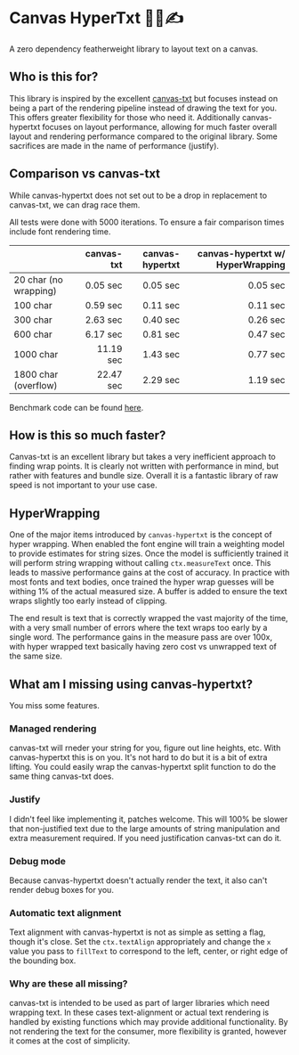 # Canvas HyperTxt 🚀📐✍

A zero dependency featherweight library to layout text on a canvas.

## Who is this for?

This library is inspired by the excellent [canvas-txt](https://canvas-txt.geongeorge.com) but focuses instead on being a part of the rendering pipeline instead of drawing the text for you. This offers greater flexibility for those who need it. Additionally canvas-hypertxt focuses on layout performance, allowing for much faster overall layout and rendering performance compared to the original library. Some sacrifices are made in the name of performance (justify).

## Comparison vs canvas-txt

While canvas-hypertxt does not set out to be a drop in replacement to canvas-txt, we can drag race them.

All tests were done with 5000 iterations. To ensure a fair comparison times include font rendering time.

|                       | canvas-txt | canvas-hypertxt | canvas-hypertxt w/ HyperWrapping |
| --------------------- | ---------: | --------------: | -------------------------------: |
| 20 char (no wrapping) |   0.05 sec |        0.05 sec |                         0.05 sec |
| 100 char              |   0.59 sec |        0.11 sec |                         0.11 sec |
| 300 char              |   2.63 sec |        0.40 sec |                         0.26 sec |
| 600 char              |   6.17 sec |        0.81 sec |                         0.47 sec |
| 1000 char             |  11.19 sec |        1.43 sec |                         0.77 sec |
| 1800 char (overflow)  |  22.47 sec |        2.29 sec |                         1.19 sec |

Benchmark code can be found [here](https://github.com/glideapps/canvas-hypertxt/blob/main/src/stories/benchmark.stories.tsx).

## How is this so much faster?

Canvas-txt is an excellent library but takes a very inefficient approach to finding wrap points. It is clearly not written with performance in mind, but rather with features and bundle size. Overall it is a fantastic library of raw speed is not important to your use case.

## HyperWrapping

One of the major items introduced by `canvas-hypertxt` is the concept of hyper wrapping. When enabled the font engine will train a weighting model to provide estimates for string sizes. Once the model is sufficiently trained it will perform string wrapping without calling `ctx.measureText` once. This leads to massive performance gains at the cost of accuracy. In practice with most fonts and text bodies, once trained the hyper wrap guesses will be withing 1% of the actual measured size. A buffer is added to ensure the text wraps slightly too early instead of clipping.

The end result is text that is correctly wrapped the vast majority of the time, with a very small number of errors where the text wraps too early by a single word. The performance gains in the measure pass are over 100x, with hyper wrapped text basically having zero cost vs unwrapped text of the same size.

## What am I missing using canvas-hypertxt?

You miss some features.

### Managed rendering

canvas-txt will rneder your string for you, figure out line heights, etc. With canvas-hypertxt this is on you. It's not hard to do but it is a bit of extra lifting. You could easily wrap the canvas-hypertxt split function to do the same thing canvas-txt does.

### Justify

I didn't feel like implementing it, patches welcome. This will 100% be slower that non-justified text due to the large amounts of string manipulation and extra measurement required. If you need justification canvas-txt can do it.

### Debug mode

Because canvas-hypertxt doesn't actually render the text, it also can't render debug boxes for you.

### Automatic text alignment

Text alignment with canvas-hypertxt is not as simple as setting a flag, though it's close. Set the `ctx.textAlign` appropriately and change the `x` value you pass to `fillText` to correspond to the left, center, or right edge of the bounding box.

### Why are these all missing?

canvas-txt is intended to be used as part of larger libraries which need wrapping text. In these cases text-alignment or actual text rendering is handled by existing functions which may provide additional functionality. By not rendering the text for the consumer, more flexibility is granted, however it comes at the cost of simplicity.
